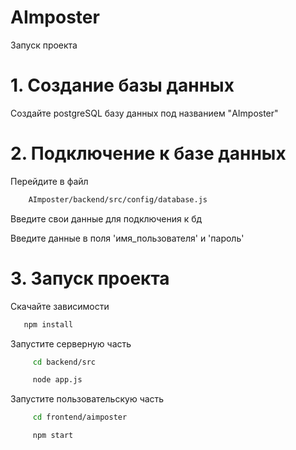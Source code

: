 # AImposter
Запуск проекта

# 1.  **Создание базы данных**
   
   Создайте postgreSQL базу данных под названием "AImposter"

# 2.  **Подключение к базе данных**
   
   Перейдите в файл
    
   ```bash
       AImposter/backend/src/config/database.js
   ```

   Введите свои данные для подключения к бд

   Введите данные в поля 'имя_пользователя' и 'пароль'

# 3.  **Запуск проекта**

   Скачайте зависимости

   ```bash
      npm install
   ```

   Запустите серверную часть
     
   ```bash
        cd backend/src
   ```
    
   ```bash
        node app.js
   ```
    
   Запустите пользовательскую часть
   
   ```bash
        cd frontend/aimposter
   ```
    
   ```bash
        npm start
   ```
